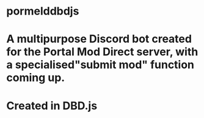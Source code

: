 # pormelddbdjs
# A multipurpose Discord bot created for the Portal Mod Direct server, with a specialised"submit mod" function coming up.
# Created in DBD.js
